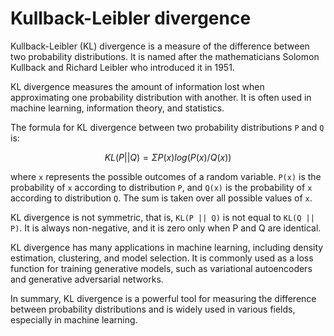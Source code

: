 # Kullback-Leibler divergence

Kullback-Leibler (KL) divergence is a measure of the difference between two probability distributions. It is named after the mathematicians Solomon Kullback and Richard Leibler who introduced it in 1951.

KL divergence measures the amount of information lost when approximating one probability distribution with another. It is often used in machine learning, information theory, and statistics.

The formula for KL divergence between two probability distributions `P` and `Q` is:

$$ KL(P || Q) = Σ P(x) log(P(x) / Q(x)) $$

where `x` represents the possible outcomes of a random variable. `P(x)` is the probability of `x` according to distribution `P`, and `Q(x)` is the probability of `x` according to distribution `Q`. The sum is taken over all possible values of `x`.

KL divergence is not symmetric, that is, `KL(P || Q)` is not equal to `KL(Q || P)`. It is always non-negative, and it is zero only when P and Q are identical.

KL divergence has many applications in machine learning, including density estimation, clustering, and model selection. It is commonly used as a loss function for training generative models, such as variational autoencoders and generative adversarial networks.

In summary, KL divergence is a powerful tool for measuring the difference between probability distributions and is widely used in various fields, especially in machine learning.